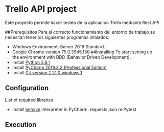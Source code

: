 # Trello API project
Este proyecto permite hacer testeo de la aplicacion Trello mediante Rest API

##Prerequisitos
Para el correcto funcionamiento del entorno de trabajo se necesitan tener los siguientes programas intalados:
* Windows Environment: Server 2019 Standard.
* Google Chrome version 79.0.3945.130
##Installing
To start setting up the environment with BDD (Behavior Driven Development).
* Install [Python 3.8.1](https://www.python.org/downloads/)
* Install [PyCharm 2019.3.2 (Professional Edition)](https://www.jetbrains.com/es-es/pycharm/download/#section=windows) 
* Install [Git version 2.21.0.windows.1](https://git-scm.com/download/win)
## Configuration
List of required libraries
* Install [behave](https://behave.readthedocs.io/en/stable/) interpreter in PyCharm.
requests
json
re
Pytest

## Execution


